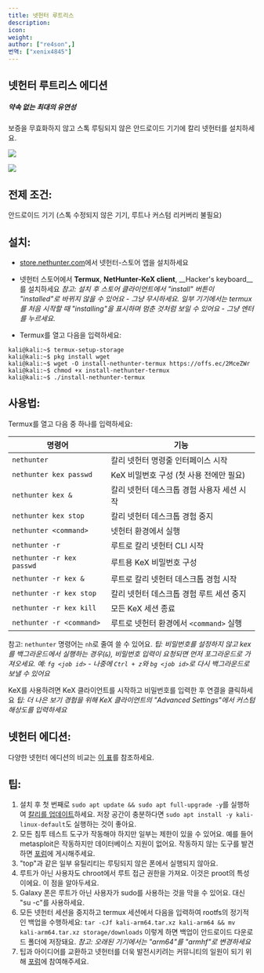 ```yaml
---
title: 넷헌터 루트리스
description:
icon:
weight:
author: ["re4son",]
번역: ["xenix4845"]
---
```


<!-- Based on https://gitlab.com/kalilinux/nethunter/build-scripts/kali-nethunter-rootless -->

## 넷헌터 루트리스 에디션

##### *약속 없는 최대의 유연성*

보증을 무효화하지 않고 스톡 루팅되지 않은 안드로이드 기기에 칼리 넷헌터를 설치하세요.

![](010-NH-Rootless-Installation_Start_s.png)

![](020-NH-Rootless-KeX_s.png)

전제 조건:
--------------

안드로이드 기기
(스톡 수정되지 않은 기기, 루트나 커스텀 리커버리 불필요)

설치:
--------------

- [store.nethunter.com](https://store.nethunter.com/)에서 넷헌터-스토어 앱을 설치하세요
- 넷헌터 스토어에서 __Termux__, __NetHunter-KeX client__, __Hacker's keyboard__를 설치하세요
  _참고:_
       _설치 후 스토어 클라이언트에서 "install" 버튼이 "installed"로 바뀌지 않을 수 있어요 - 그냥 무시하세요._
      _일부 기기에서는 termux를 처음 시작할 때 "installing"을 표시하며 멈춘 것처럼 보일 수 있어요 - 그냥 엔터를 누르세요._

- Termux를 열고 다음을 입력하세요:

```console
kali@kali:~$ termux-setup-storage
kali@kali:~$ pkg install wget
kali@kali:~$ wget -O install-nethunter-termux https://offs.ec/2MceZWr
kali@kali:~$ chmod +x install-nethunter-termux
kali@kali:~$ ./install-nethunter-termux
```

사용법:
-------

Termux를 열고 다음 중 하나를 입력하세요:

| 명령어                   | 기능                                                      |
| ------------------------- | ------------------------------------------------------- |
| `nethunter`               | 칼리 넷헌터 명령줄 인터페이스 시작             |
| `nethunter kex passwd`    | KeX 비밀번호 구성 (첫 사용 전에만 필요) |
| `nethunter kex &`         | 칼리 넷헌터 데스크톱 경험 사용자 세션 시작   |
| `nethunter kex stop`      | 칼리 넷헌터 데스크톱 경험 중지                  |
| `nethunter <command>`     | 넷헌터 환경에서 <command> 실행                  |
| `nethunter -r`            | 루트로 칼리 넷헌터 CLI 시작                        |
| `nethunter -r kex passwd` | 루트용 KeX 비밀번호 구성                     |
| `nethunter -r kex &`      | 루트로 칼리 넷헌터 데스크톱 경험 시작         |
| `nethunter -r kex stop`   | 칼리 넷헌터 데스크톱 경험 루트 세션 중지    |
| `nethunter -r kex kill`   | 모든 KeX 세션 종료                                   |
| `nethunter -r <command>`  | 루트로 넷헌터 환경에서 `<command>` 실행        |

참고: `nethunter` 명령어는 `nh`로 줄여 쓸 수 있어요.
_팁: 비밀번호를 설정하지 않고 kex를 백그라운드에서 실행하는 경우(`&`), 비밀번호 입력이 요청되면 먼저 포그라운드로 가져오세요. 예: `fg <job id>` - 나중에 `Ctrl + z`와 `bg <job id>`로 다시 백그라운드로 보낼 수 있어요_

KeX를 사용하려면 KeX 클라이언트를 시작하고 비밀번호를 입력한 후 연결을 클릭하세요
_팁: 더 나은 보기 경험을 위해 KeX 클라이언트의 "Advanced Settings"에서 커스텀 해상도를 입력하세요_

## 넷헌터 에디션:

다양한 넷헌터 에디션의 비교는 [이 표](/docs/nethunter/#10-nethunter-editions)를 참조하세요.

## 팁:

1. 설치 후 첫 번째로 `sudo apt update && sudo apt full-upgrade -y`를 실행하여 [칼리를 업데이트](/docs/general-use/updating-kali/)하세요. 저장 공간이 충분하다면 `sudo apt install -y kali-linux-default`도 실행하는 것이 좋아요.
2. 모든 침투 테스트 도구가 작동해야 하지만 일부는 제한이 있을 수 있어요. 예를 들어 metasploit은 작동하지만 데이터베이스 지원이 없어요. 작동하지 않는 도구를 발견하면 [포럼](https://forums.kali.org/forumdisplay.php?14-NetHunter-Forums)에 게시해주세요.
3. "top"과 같은 일부 유틸리티는 루팅되지 않은 폰에서 실행되지 않아요.
4. 루트가 아닌 사용자도 chroot에서 루트 접근 권한을 가져요. 이것은 proot의 특성이에요. 이 점을 알아두세요.
5. Galaxy 폰은 루트가 아닌 사용자가 sudo를 사용하는 것을 막을 수 있어요. 대신 "su -c"를 사용하세요.
6. 모든 넷헌터 세션을 중지하고 termux 세션에서 다음을 입력하여 rootfs의 정기적인 백업을 수행하세요:
   `tar -cJf kali-arm64.tar.xz kali-arm64 && mv kali-arm64.tar.xz storage/downloads`
   이렇게 하면 백업이 안드로이드 다운로드 폴더에 저장돼요.
   _참고: 오래된 기기에서는 "arm64"를 "armhf"로 변경하세요_
7. 팁과 아이디어를 교환하고 넷헌터를 더욱 발전시키려는 커뮤니티의 일원이 되기 위해 [포럼](https://forums.kali.org/forumdisplay.php?14-NetHunter-Forums)에 참여해주세요.
